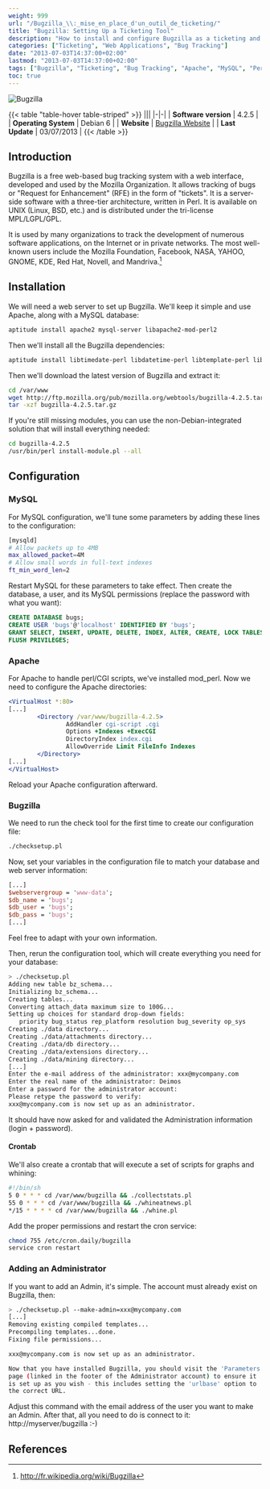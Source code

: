 ```yaml
---
weight: 999
url: "/Bugzilla_\\:_mise_en_place_d'un_outil_de_ticketing/"
title: "Bugzilla: Setting Up a Ticketing Tool"
description: "How to install and configure Bugzilla as a ticketing and bug tracking system"
categories: ["Ticketing", "Web Applications", "Bug Tracking"]
date: "2013-07-03T14:37:00+02:00"
lastmod: "2013-07-03T14:37:00+02:00"
tags: ["Bugzilla", "Ticketing", "Bug Tracking", "Apache", "MySQL", "Perl"]
toc: true
---
```


![Bugzilla](/images/bugzilla_logo.avif)

{{< table "table-hover table-striped" >}}
|||
|-|-|
| **Software version** | 4.2.5 |
| **Operating System** | Debian 6 |
| **Website** | [Bugzilla Website](https://www.bugzilla.org/) |
| **Last Update** | 03/07/2013 |
{{< /table >}}

## Introduction

Bugzilla is a free web-based bug tracking system with a web interface, developed and used by the Mozilla Organization. It allows tracking of bugs or "Request for Enhancement" (RFE) in the form of "tickets". It is a server-side software with a three-tier architecture, written in Perl. It is available on UNIX (Linux, BSD, etc.) and is distributed under the tri-license MPL/LGPL/GPL.

It is used by many organizations to track the development of numerous software applications, on the Internet or in private networks. The most well-known users include the Mozilla Foundation, Facebook, NASA, YAHOO, GNOME, KDE, Red Hat, Novell, and Mandriva.[^1]

## Installation

We will need a web server to set up Bugzilla. We'll keep it simple and use Apache, along with a MySQL database:

```bash
aptitude install apache2 mysql-server libapache2-mod-perl2
```

Then we'll install all the Bugzilla dependencies:

```bash
aptitude install libtimedate-perl libdatetime-perl libtemplate-perl libemail-send-perl libemail-mime-perl libdbi-perl liburi-perl libmath-random-isaac-perl libdbd-mysql-perl libgd-gd2-perl libchart-perl libtemplate-plugin-gd-perl libmime-tools-perl libwww-perl libxml-twig-perl libnet-ldap-perl libauthen-sasl-perl libauthen-radius-perl libsoap-lite-perl libjson-rpc-perl libtest-taint-perl libhtml-scrubber-perl libencode-detect-perl
```

Then we'll download the latest version of Bugzilla and extract it:

```bash
cd /var/www
wget http://ftp.mozilla.org/pub/mozilla.org/webtools/bugzilla-4.2.5.tar.gz
tar -xzf bugzilla-4.2.5.tar.gz
```

If you're still missing modules, you can use the non-Debian-integrated solution that will install everything needed:

```bash
cd bugzilla-4.2.5
/usr/bin/perl install-module.pl --all
```

## Configuration

### MySQL

For MySQL configuration, we'll tune some parameters by adding these lines to the configuration:

```bash
[mysqld]
# Allow packets up to 4MB
max_allowed_packet=4M
# Allow small words in full-text indexes
ft_min_word_len=2
```

Restart MySQL for these parameters to take effect. Then create the database, a user, and its MySQL permissions (replace the password with what you want):

```sql
CREATE DATABASE bugs;
CREATE USER 'bugs'@'localhost' IDENTIFIED BY 'bugs';
GRANT SELECT, INSERT, UPDATE, DELETE, INDEX, ALTER, CREATE, LOCK TABLES, CREATE TEMPORARY TABLES, DROP, REFERENCES ON bugs.* TO bugs@localhost IDENTIFIED BY 'bugs';
FLUSH PRIVILEGES;
```

### Apache

For Apache to handle perl/CGI scripts, we've installed mod_perl. Now we need to configure the Apache directories:

```apache {linenos=table,hl_lines=[3,4,5,6,7,8]}
<VirtualHost *:80>
[...]
        <Directory /var/www/bugzilla-4.2.5>
                AddHandler cgi-script .cgi
                Options +Indexes +ExecCGI
                DirectoryIndex index.cgi
                AllowOverride Limit FileInfo Indexes
        </Directory>
[...]
</VirtualHost>
```

Reload your Apache configuration afterward.

### Bugzilla

We need to run the check tool for the first time to create our configuration file:

```bash
./checksetup.pl
```

Now, set your variables in the configuration file to match your database and web server information:

```perl
[...]
$webservergroup = 'www-data';
$db_name = 'bugs';
$db_user = 'bugs';
$db_pass = 'bugs';
[...]
```

Feel free to adapt with your own information.

Then, rerun the configuration tool, which will create everything you need for your database:

```bash
> ./checksetup.pl
Adding new table bz_schema...
Initializing bz_schema...
Creating tables...
Converting attach_data maximum size to 100G...
Setting up choices for standard drop-down fields:
   priority bug_status rep_platform resolution bug_severity op_sys
Creating ./data directory...
Creating ./data/attachments directory...
Creating ./data/db directory...
Creating ./data/extensions directory...
Creating ./data/mining directory...
[...]
Enter the e-mail address of the administrator: xxx@mycompany.com
Enter the real name of the administrator: Deimos
Enter a password for the administrator account:
Please retype the password to verify:
xxx@mycompany.com is now set up as an administrator.
```

It should have now asked for and validated the Administration information (login + password).

#### Crontab

We'll also create a crontab that will execute a set of scripts for graphs and whining:

```bash
#!/bin/sh
5 0 * * * cd /var/www/bugzilla && ./collectstats.pl
55 0 * * * cd /var/www/bugzilla && ./whineatnews.pl
*/15 * * * * cd /var/www/bugzilla && ./whine.pl
```

Add the proper permissions and restart the cron service:

```bash
chmod 755 /etc/cron.daily/bugzilla
service cron restart
```

### Adding an Administrator

If you want to add an Admin, it's simple. The account must already exist on Bugzilla, then:

```bash
> ./checksetup.pl --make-admin=xxx@mycompany.com
[...]
Removing existing compiled templates...
Precompiling templates...done.
Fixing file permissions...

xxx@mycompany.com is now set up as an administrator.

Now that you have installed Bugzilla, you should visit the 'Parameters'
page (linked in the footer of the Administrator account) to ensure it
is set up as you wish - this includes setting the 'urlbase' option to
the correct URL.
```

Adjust this command with the email address of the user you want to make an Admin. After that, all you need to do is connect to it: http://myserver/bugzilla :-)

## References

[^1]: http://fr.wikipedia.org/wiki/Bugzilla

